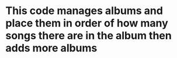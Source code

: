 # This code manages albums and place them in order of how many songs there are in the album then adds more albums 
